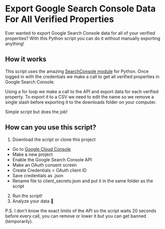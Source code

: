 # Export Google Search Console Data For All Verified Properties

Ever wanted to export Google Search Console data for all of your verified properties? With this Python script you can do it without manually exporting anything!
## How it works
This script uses the amazing [SearchConsole module](https://github.com/joshcarty/google-searchconsole) for Python. Once logged in with the credentials we make a call to get all verified properties in Google Search Console.

Using a for loop we make a call to the API and export data for each verified property. To export it to a CSV we need to edit the name so we remove a single slash before exporting it to the downloads folder on your computer.

Simple script but does the job!
## How can you use this script?
1. Download the script or clone this project
  - Go to [Google Cloud Console](https://console.cloud.google.com/)
  - Make a new project
  - Enable the Google Search Console API
  - Make an OAuth consent screen
  - Create Credentials > OAuth client ID
  - Save credentials as .json
  - Rename file to client_secrets.json and put it in the same folder as the script
2. Run the script!
3. Analyze your data 🙂

P.S. I don’t know the exact limits of the API so the script waits 20 seconds before every call, you can remove or lower it but you can get banned (temporarily).
